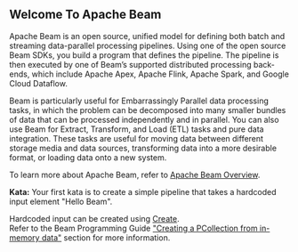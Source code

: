 <!--
  ~  Licensed to the Apache Software Foundation (ASF) under one
  ~  or more contributor license agreements.  See the NOTICE file
  ~  distributed with this work for additional information
  ~  regarding copyright ownership.  The ASF licenses this file
  ~  to you under the Apache License, Version 2.0 (the
  ~  "License"); you may not use this file except in compliance
  ~  with the License.  You may obtain a copy of the License at
  ~
  ~      http://www.apache.org/licenses/LICENSE-2.0
  ~
  ~  Unless required by applicable law or agreed to in writing, software
  ~  distributed under the License is distributed on an "AS IS" BASIS,
  ~  WITHOUT WARRANTIES OR CONDITIONS OF ANY KIND, either express or implied.
  ~  See the License for the specific language governing permissions and
  ~  limitations under the License.
  -->

Welcome To Apache Beam
----------------------

Apache Beam is an open source, unified model for defining both batch and streaming data-parallel
processing pipelines. Using one of the open source Beam SDKs, you build a program that defines the 
pipeline. The pipeline is then executed by one of Beam’s supported distributed processing back-ends,
which include Apache Apex, Apache Flink, Apache Spark, and Google Cloud Dataflow.

Beam is particularly useful for Embarrassingly Parallel data processing tasks, in which the problem 
can be decomposed into many smaller bundles of data that can be processed independently and in 
parallel. You can also use Beam for Extract, Transform, and Load (ETL) tasks and pure data 
integration. These tasks are useful for moving data between different storage media and data 
sources, transforming data into a more desirable format, or loading data onto a new system.

To learn more about Apache Beam, refer to 
[Apache Beam Overview](https://beam.apache.org/get-started/beam-overview/).

**Kata:** Your first kata is to create a simple pipeline that takes a hardcoded input element 
"Hello Beam".

<div class="hint">
  Hardcoded input can be created using
  <a href="https://beam.apache.org/releases/pydoc/current/apache_beam.transforms.core.html#apache_beam.transforms.core.Create">
  Create</a>.
</div>

<div class="hint">
  Refer to the Beam Programming Guide
  <a href="https://beam.apache.org/documentation/programming-guide/#creating-pcollection-in-memory">
  "Creating a PCollection from in-memory data"</a> section for more information.
</div>
